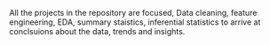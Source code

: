 All the projects in the repository are focused, Data cleaning, feature engineering, EDA, summary staistics, inferential statistics to arrive at conclsuions about the data, trends and insights.
